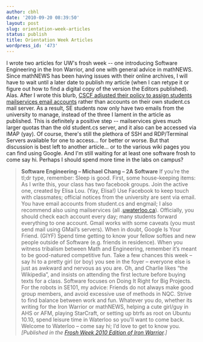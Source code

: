 ```yaml
---
author: cbhl
date: '2010-09-20 08:39:50'
layout: post
slug: orientation-week-articles
status: publish
title: Orientation Week Articles
wordpress_id: '473'
---
```


I wrote two articles for UW's frosh week -- one introducing Software
Engineering in the Iron Warrior, and one with general advice in
mathNEWS. Since mathNEWS has been having issues with their online
archives, I will have to wait until a later date to publish my article
(when I can retype it or figure out how to find a digital copy of the
version the Editors published). Alas. After I wrote this blurb, [CSCF
adjusted their policy to assign students mailservices email
accounts](http://www.cs.uwaterloo.ca/cscf/student/email/ChangeFall2010)
rather than accounts on their own student.cs mail server. As a result,
SE students now only have two emails from the university to manage,
instead of the three I lament in the article as published. This is
definitely a positive step -- mailservices gives much larger quotas than
the old student.cs server, and it also can be accessed via IMAP (yay).
Of course, there's still the plethora of SSH and RDP/Terminal Servers
available for one to access... for better or worse. But that discussion
is best left to another article... or to the various wiki pages you can
find using Google. And I'm still waiting for at least one software frosh
to come say hi. Perhaps I should spend more time in the labs on campus?
> **Software Engineering – Michael Chang – 2A Software** If you’re the
> tl;dr type, remember: Sleep is good. First, some house-keeping items:
> As I write this, your class has two facebook groups. Join the active
> one, created by Elisa Lou. (Yay, Elisa!) Use Facebook to keep touch
> with classmates; official notices from the university are sent via
> email. You have email accounts from student.cs and engmail; I also
> recommend also using mailservices (all
> .[uwaterloo.ca](http://uwaterloo.ca/)). Officially, you should check
> each account every day; many students forward everything to one
> account. Gmail works with some caveats (you must send mail using
> GMail’s servers). When in doubt, Google Is Your Friend. (GIYF) Spend
> time getting to know your fellow softies and new people outside of
> Software (e.g. friends in residence). When you witness tribalism
> between Math and Engineering, remember it’s meant to be good-natured
> competitive fun. Take a few chances this week – say hi to a pretty
> girl (or boy) you see in the foyer – everyone else is just as awkward
> and nervous as you are. Oh, and Charlie likes “the Wikipedia”, and
> insists on attending the first lecture before buying texts for a
> class. Software focuses on Doing It Right for Big Projects. For the
> robots in SE101, my advice: Friends do not always make good group
> members, and avoid excessive use of methods in NQC. Strive to find
> balance between work and fun. Whatever you do, whether its writing for
> the Iron Warrior or mathNEWS, helping a cute girl/guy in AHS or AFM,
> playing StarCraft, or setting up btrfs as root on Ubuntu 10.10, spend
> leisure time in Waterloo so you’ll want to come back. Welcome to
> Waterloo – come say hi; I’d love to get to know you. *[Published in
> the [Frosh Week 2010 Edition of Iron
> Warrior](http://iwarrior.uwaterloo.ca/2010/09/06/civil-blurb/).]*
